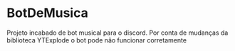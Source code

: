 # BotDeMusica

Projeto incabado de bot musical para o discord. Por conta de mudanças da biblioteca YTExplode o bot pode não funcionar corretamente
